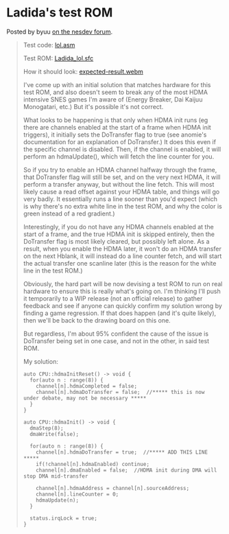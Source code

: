 # Ladida's test ROM

Posted by byuu [on the nesdev forum][p].

[p]: https://forums.nesdev.com/viewtopic.php?f=12&t=16330

> Test code: [lol.asm](lol.asm)
> 
> Test ROM: [Ladida_lol.sfc](Ladida_lol.sfc)
> 
> How it should look: [expected-result.webm](expected-result.webm)
> 
> I've come up with an initial solution that matches hardware for this test ROM,
> and also doesn't seem to break any of the most HDMA intensive SNES games I'm
> aware of (Energy Breaker, Dai Kaijuu Monogatari, etc.) But it's possible it's
> not correct.
>
> What looks to be happening is that only when HDMA init runs (eg there are
> channels enabled at the start of a frame when HDMA init triggers), it
> initially sets the DoTransfer flag to true (see anomie's documentation for
> an explanation of DoTransfer.) It does this even if the specific channel is
> disabled. Then, if the channel is enabled, it will perform an hdmaUpdate(),
> which will fetch the line counter for you.
>
> So if you try to enable an HDMA channel halfway through the frame, that
> DoTransfer flag will still be set, and on the very next HDMA, it will perform
> a transfer anyway, but without the line fetch. This will most likely cause
> a read offset against your HDMA table, and things will go very badly. It
> essentially runs a line sooner than you'd expect (which is why there's no
> extra white line in the test ROM, and why the color is green instead of a red
> gradient.)
>
> Interestingly, if you do not have any HDMA channels enabled at the start of a
> frame, and the true HDMA init is skipped entirely, then the DoTransfer flag is
> most likely cleared, but possibly left alone. As a result, when you enable the
> HDMA later, it won't do an HDMA transfer on the next Hblank, it will instead
> do a line counter fetch, and will start the actual transfer one scanline later
> (this is the reason for the white line in the test ROM.)
>
> Obviously, the hard part will be now devising a test ROM to run on real
> hardware to ensure this is really what's going on. I'm thinking I'll push it
> temporarily to a WIP release (not an official release) to gather feedback
> and see if anyone can quickly confirm my solution wrong by finding a game
> regression. If that does happen (and it's quite likely), then we'll be back to
> the drawing board on this one.
>
> But regardless, I'm about 95% confident the cause of the issue is DoTransfer
> being set in one case, and not in the other, in said test ROM.
> 
> My solution:
>
>     auto CPU::hdmaInitReset() -> void {
>       for(auto n : range(8)) {
>         channel[n].hdmaCompleted = false;
>         channel[n].hdmaDoTransfer = false;  //***** this is now under debate, may not be necessary *****
>       }
>     }
>
>     auto CPU::hdmaInit() -> void {
>       dmaStep(8);
>       dmaWrite(false);
>
>       for(auto n : range(8)) {
>         channel[n].hdmaDoTransfer = true;  //***** ADD THIS LINE *****
>         if(!channel[n].hdmaEnabled) continue;
>         channel[n].dmaEnabled = false;  //HDMA init during DMA will stop DMA mid-transfer
>
>         channel[n].hdmaAddress = channel[n].sourceAddress;
>         channel[n].lineCounter = 0;
>         hdmaUpdate(n);
>       }
>
>       status.irqLock = true;
>     }
